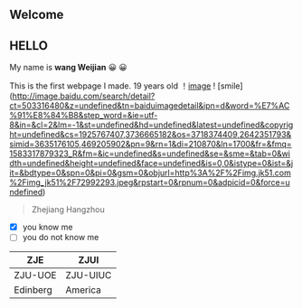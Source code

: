 ## Welcome 
## HELLO 
My name is **wang Weijian** :grinning: :grinning:

This is the first webpage I made.
19 years old
！[image](https://octodex.github.com/images/yaktocat.png)
! [smile] (http://image.baidu.com/search/detail?ct=503316480&z=undefined&tn=baiduimagedetail&ipn=d&word=%E7%AC%91%E8%84%B8&step_word=&ie=utf-8&in=&cl=2&lm=-1&st=undefined&hd=undefined&latest=undefined&copyright=undefined&cs=1925767407,3736665182&os=3718374409,2642351793&simid=3635176105,469205902&pn=9&rn=1&di=210870&ln=1700&fr=&fmq=1583317879323_R&fm=&ic=undefined&s=undefined&se=&sme=&tab=0&width=undefined&height=undefined&face=undefined&is=0,0&istype=0&ist=&jit=&bdtype=0&spn=0&pi=0&gsm=0&objurl=http%3A%2F%2Fimg.jk51.com%2Fimg_jk51%2F72992293.jpeg&rpstart=0&rpnum=0&adpicid=0&force=undefined)
> Zhejiang 
Hangzhou
- [x] you know me
- [ ] you do not know me

ZJE | ZJUI
----------|----------
ZJU-UOE| ZJU-UIUC
Edinberg | America
 


